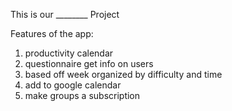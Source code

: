 This is our ________ Project


Features of the app:
1.  productivity calendar
2. questionnaire get info on users
3. based off week organized by difficulty and time
4. add to google calendar
5. make groups a subscription
